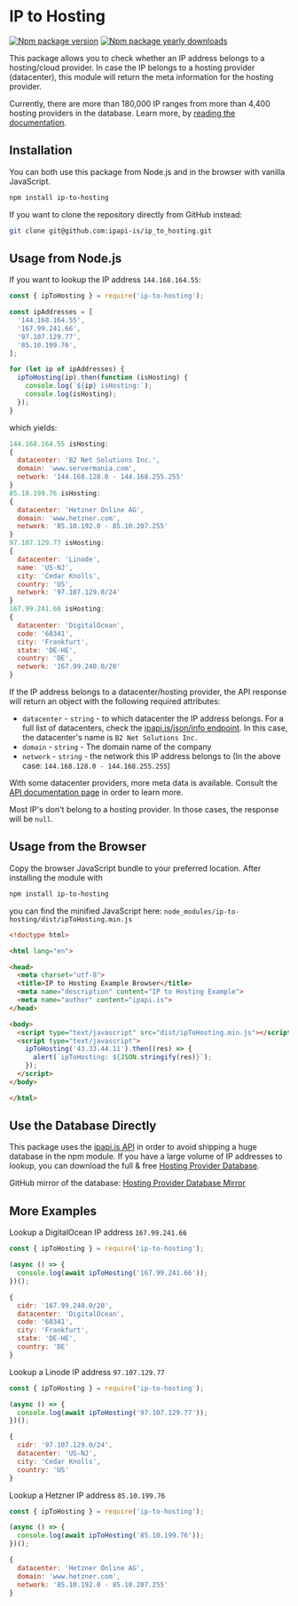 # IP to Hosting

[![Npm package version](https://badgen.net/npm/v/ip-to-hosting)](https://www.npmjs.com/package/ip-to-hosting)
[![Npm package yearly downloads](https://badgen.net/npm/dy/ip-to-hosting)](https://npmjs.com/package/ip-to-hosting)

This package allows you to check whether an IP address belongs to a hosting/cloud provider. In case the IP belongs to a hosting provider (datacenter), this module will return the meta information for the hosting provider.

Currently, there are more than 180,000 IP ranges from more than 4,400 hosting providers in the database. Learn more, by [reading the documentation](https://ipapi.is/hosting-detection.html).

## Installation

You can both use this package from Node.js and in the browser with vanilla JavaScript.

```bash
npm install ip-to-hosting
```

If you want to clone the repository directly from GitHub instead:

```bash
git clone git@github.com:ipapi-is/ip_to_hosting.git
```

## Usage from Node.js

If you want to lookup the IP address `144.168.164.55`:

```JavaScript
const { ipToHosting } = require('ip-to-hosting');

const ipAddresses = [
  '144.168.164.55',
  '167.99.241.66',
  '97.107.129.77',
  '85.10.199.76',
];

for (let ip of ipAddresses) {
  ipToHosting(ip).then(function (isHosting) {
    console.log(`${ip} isHosting:`);
    console.log(isHosting);
  });
}
```

which yields:

```JavaScript
144.168.164.55 isHosting:
{
  datacenter: 'B2 Net Solutions Inc.',
  domain: 'www.servermania.com',
  network: '144.168.128.0 - 144.168.255.255'
}
85.10.199.76 isHosting:
{
  datacenter: 'Hetzner Online AG',
  domain: 'www.hetzner.com',
  network: '85.10.192.0 - 85.10.207.255'
}
97.107.129.77 isHosting:
{
  datacenter: 'Linode',
  name: 'US-NJ',
  city: 'Cedar Knolls',
  country: 'US',
  network: '97.107.129.0/24'
}
167.99.241.66 isHosting:
{
  datacenter: 'DigitalOcean',
  code: '60341',
  city: 'Frankfurt',
  state: 'DE-HE',
  country: 'DE',
  network: '167.99.240.0/20'
}
```

If the IP address belongs to a datacenter/hosting provider, the API response will return an object with the following required attributes:

- `datacenter` - `string` - to which datacenter the IP address belongs. For a full list of datacenters, check the [ipapi.is/json/info endpoint](https://ipapi.is/json/info). In this case, the datacenter's name is `B2 Net Solutions Inc.`
- `domain` - `string` - The domain name of the company
- `network` - `string` - the network this IP address belongs to (In the above case: `144.168.128.0 - 144.168.255.255`)

With some datacenter providers, more meta data is available. Consult the [API documentation page](https://ipapi.is/developers.html) in order to learn more.

Most IP's don't belong to a hosting provider. In those cases, the response will be `null`.

## Usage from the Browser

Copy the browser JavaScript bundle to your preferred location. After installing the module with

```bash
npm install ip-to-hosting
```

you can find the minified JavaScript here: `node_modules/ip-to-hosting/dist/ipToHosting.min.js`

```html
<!doctype html>

<html lang="en">

<head>
  <meta charset="utf-8">
  <title>IP to Hosting Example Browser</title>
  <meta name="description" content="IP to Hosting Example">
  <meta name="author" content="ipapi.is">
</head>

<body>
  <script type="text/javascript" src="dist/ipToHosting.min.js"></script>
  <script type="text/javascript">
    ipToHosting('43.33.44.11').then((res) => {
      alert(`ipToHosting: ${JSON.stringify(res)}`);
    });
  </script>
</body>

</html>
```

## Use the Database Directly

This package uses the [ipapi.is API](https://ipapi.is/developers.html) in order to avoid shipping a huge database in the npm module. If you have a large volume of IP addresses to lookup, you can download the full & free [Hosting Provider Database](https://ipapi.is/hosting-detection.html).

GitHub mirror of the database: [Hosting Provider Database Mirror](https://github.com/ipapi-is/ipapi/tree/main/databases)

## More Examples

Lookup a DigitalOcean IP address `167.99.241.66`

```JavaScript
const { ipToHosting } = require('ip-to-hosting');

(async () => {
  console.log(await ipToHosting('167.99.241.66'));
})();
```

```JavaScript
{
  cidr: '167.99.240.0/20',
  datacenter: 'DigitalOcean',
  code: '60341',
  city: 'Frankfurt',
  state: 'DE-HE',
  country: 'DE'
}
```

Lookup a Linode IP address `97.107.129.77`

```JavaScript
const { ipToHosting } = require('ip-to-hosting');

(async () => {
  console.log(await ipToHosting('97.107.129.77'));
})();
```

```JavaScript
{
  cidr: '97.107.129.0/24',
  datacenter: 'US-NJ',
  city: 'Cedar Knolls',
  country: 'US'
}
```

Lookup a Hetzner IP address `85.10.199.76`

```JavaScript
const { ipToHosting } = require('ip-to-hosting');

(async () => {
  console.log(await ipToHosting('85.10.199.76'));
})();
```

```JavaScript
{
  datacenter: 'Hetzner Online AG',
  domain: 'www.hetzner.com',
  network: '85.10.192.0 - 85.10.207.255'
}
```
